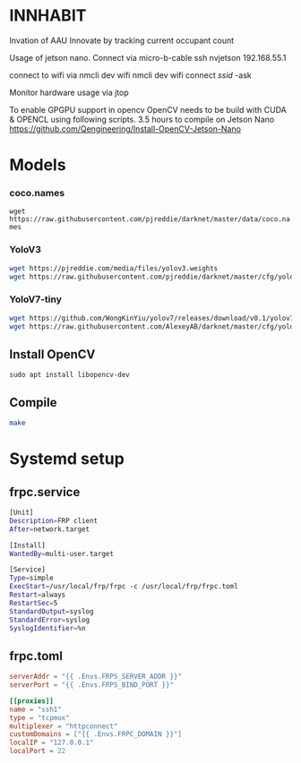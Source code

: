 # INNHABIT
Invation of AAU Innovate by tracking current occupant count




Usage of jetson nano.
Connect via micro-b-cable
ssh nvjetson 192.168.55.1

connect to wifi via
nmcli dev wifi
nmcli dev wifi connect *ssid* -ask

Monitor hardware usage via
jtop

To enable GPGPU support in opencv
OpenCV needs to be build with CUDA & OPENCL using following scripts.  3.5 hours to compile on Jetson Nano
https://github.com/Qengineering/Install-OpenCV-Jetson-Nano


# Models

### coco.names
`wget https://raw.githubusercontent.com/pjreddie/darknet/master/data/coco.names`

### YoloV3
```sh
wget https://pjreddie.com/media/files/yolov3.weights
wget https://raw.githubusercontent.com/pjreddie/darknet/master/cfg/yolov3.cfg
```

### YoloV7-tiny
```sh
wget https://github.com/WongKinYiu/yolov7/releases/download/v0.1/yolov7-tiny.weights
wget https://raw.githubusercontent.com/AlexeyAB/darknet/master/cfg/yolov7-tiny.cfg
```

## Install OpenCV
`sudo apt install libopencv-dev`

## Compile
```sh
make
```

# Systemd setup

## frpc.service

```sh
[Unit]
Description=FRP client
After=network.target

[Install]
WantedBy=multi-user.target

[Service]
Type=simple
ExecStart=/usr/local/frp/frpc -c /usr/local/frp/frpc.toml
Restart=always
RestartSec=5
StandardOutput=syslog
StandardError=syslog
SyslogIdentifier=%n
```

## frpc.toml

```toml
serverAddr = "{{ .Envs.FRPS_SERVER_ADDR }}"
serverPort = "{{ .Envs.FRPS_BIND_PORT }}"

[[proxies]]
name = "ssh1"
type = "tcpmux"
multiplexer = "httpconnect"
customDomains = ["{{ .Envs.FRPC_DOMAIN }}"]
localIP = "127.0.0.1"
localPort = 22
```
